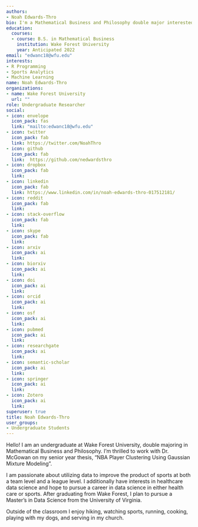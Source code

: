 ```yaml
---
authors:
- Noah Edwards-Thro
bio: I'm a Mathematical Business and Philosophy double major interested in the intersection of data science and sports
education:
  courses:
  - course: B.S. in Mathematical Business
    institution: Wake Forest University
    year: Anticipated 2022
email: "edwanc18@wfu.edu"
interests:
- R Programming
- Sports Analytics
- Machine Learning
name: Noah Edwards-Thro
organizations:
- name: Wake Forest University
  url: ""
role: Undergraduate Researcher
social:
- icon: envelope
  icon_pack: fas
  link: "mailto:edwanc18@wfu.edu"
- icon: twitter
  icon_pack: fab
  link: https://twitter.com/NoahThro
- icon: github
  icon_pack: fab
  link:  https://github.com/nedwardsthro
- icon: dropbox
  icon_pack: fab
  link: 
- icon: linkedin
  icon_pack: fab
  link: https://www.linkedin.com/in/noah-edwards-thro-017512181/
- icon: reddit
  icon_pack: fab
  link: 
- icon: stack-overflow
  icon_pack: fab
  link: 
- icon: skype
  icon_pack: fab
  link: 
- icon: arxiv
  icon_pack: ai
  link: 
- icon: biorxiv
  icon_pack: ai
  link:
- icon: doi
  icon_pack: ai
  link: 
- icon: orcid
  icon_pack: ai
  link: 
- icon: osf
  icon_pack: ai
  link: 
- icon: pubmed
  icon_pack: ai
  link: 
- icon: researchgate
  icon_pack: ai
  link: 
- icon: semantic-scholar
  icon_pack: ai
  link: 
- icon: springer
  icon_pack: ai
  link: 
- icon: Zotero
  icon_pack: ai
  link: 
superuser: true
title: Noah Edwards-Thro
user_groups:
- Undergraduate Students
---
```


Hello! I am an undergraduate at Wake Forest University, double majoring in Mathematical Business and Philosophy. I’m thrilled to work with Dr. McGowan on my senior year thesis, “NBA Player Clustering Using Gaussian Mixture Modeling”. 

I am passionate about utilizing data to improve the product of sports at both a team level and a league level. I additionally have interests in healthcare data science and hope to pursue a career in data science in either health care or sports. After graduating from Wake Forest, I plan to pursue a Master’s in Data Science from the University of Virginia. 

Outside of the classroom I enjoy hiking, watching sports, running, cooking, playing with my dogs, and serving in my church. 

